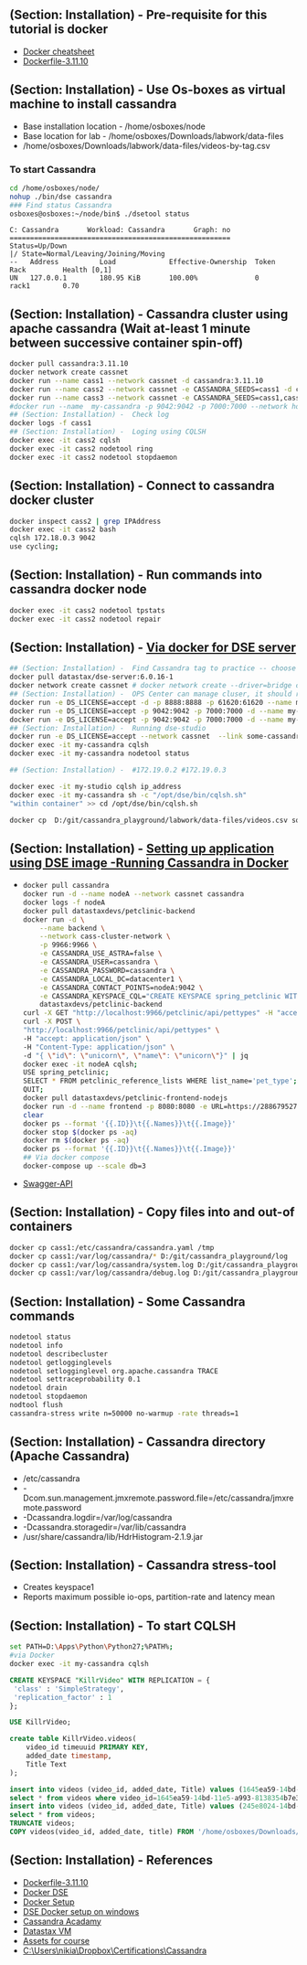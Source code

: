 ## (Section: Installation) - Pre-requisite for this tutorial is docker

* [Docker cheatsheet](https://github.com/mohanmca/MohanLearningGround/blob/master/src/main/md/Tools/docker.md)
* [Dockerfile-3.11.10](https://github.com/docker-library/cassandra/blob/master/3.11/Dockerfile)

## (Section: Installation) -  Use Os-boxes as virtual machine to install cassandra

* Base installation location - /home/osboxes/node
* Base location for lab - /home/osboxes/Downloads/labwork/data-files
* /home/osboxes/Downloads/labwork/data-files/videos-by-tag.csv

### To start Cassandra  

```bash
cd /home/osboxes/node/
nohup ./bin/dse cassandra 
### Find status Cassandra
osboxes@osboxes:~/node/bin$ ./dsetool status
```

```pre
C: Cassandra       Workload: Cassandra       Graph: no     
======================================================
Status=Up/Down
|/ State=Normal/Leaving/Joining/Moving
--   Address          Load             Effective-Ownership  Token                                        Rack         Health [0,1] 
UN   127.0.0.1        180.95 KiB       100.00%              0                                            rack1        0.70         
```

## (Section: Installation) -  Cassandra cluster using apache cassandra (Wait at-least 1 minute between successive container spin-off)

```bash
docker pull cassandra:3.11.10
docker network create cassnet
docker run --name cass1 --network cassnet -d cassandra:3.11.10
docker run --name cass2 --network cassnet -e CASSANDRA_SEEDS=cass1 -d cassandra:3.11.10
docker run --name cass3 --network cassnet -e CASSANDRA_SEEDS=cass1,cass2 -d cassandra:3.11.10
#docker run --name  my-cassandra -p 9042:9042 -p 7000:7000 --network host -d cassandra:latest 
## (Section: Installation) -  Check log
docker logs -f cass1
## (Section: Installation) -  Loging using CQLSH
docker exec -it cass2 cqlsh
docker exec -it cass2 nodetool ring
docker exec -it cass2 nodetool stopdaemon
```


## (Section: Installation) -  Connect to cassandra docker cluster

```bash
docker inspect cass2 | grep IPAddress
docker exec -it cass2 bash
cqlsh 172.18.0.3 9042
use cycling;
```

## (Section: Installation) -  Run commands into cassandra docker node

```bash
docker exec -it cass2 nodetool tpstats
docker exec -it cass2 nodetool repair
```


## (Section: Installation) -  [Via docker for DSE server](https://docs.datastax.com/en/landing_page/doc/landing_page/compatibility.html)

```bash
## (Section: Installation) -  Find Cassandra tag to practice -- choose ops-center and later dse server -- 6.0.16-1
docker pull datastax/dse-server:6.0.16-1
docker network create cassnet # docker network create --driver=bridge cassnet
## (Section: Installation) -  OPS Center can manage cluser, it should run first
docker run -e DS_LICENSE=accept -d -p 8888:8888 -p 61620:61620 --name my-opscenter --network cassnet datastax/dse-opscenter:6.1.10
docker run -e DS_LICENSE=accept -p 9042:9042 -p 7000:7000 -d --name my-cassandra --network cassnet datastax/dse-server:6.0.16-1
docker run -e DS_LICENSE=accept -p 9042:9042 -p 7000:7000 -d --name my-cassandra-2 --network -e CASSANDRA_SEEDS=my-cassandra cassnet datastax/dse-server:6.0.16-1
## (Section: Installation) -  Running dse-studio
docker run -e DS_LICENSE=accept --network cassnet  --link some-cassandra --name my-studio -d datastax/dse-studio
docker exec -it my-cassandra cqlsh
docker exec -it my-cassandra nodetool status

## (Section: Installation) -  #172.19.0.2 #172.19.0.3

docker exec -it my-studio cqlsh ip_address
docker exec -it my-cassandra sh -c "/opt/dse/bin/cqlsh.sh"
"within container" >> cd /opt/dse/bin/cqlsh.sh

docker cp  D:/git/cassandra_playground/labwork/data-files/videos.csv some-cassandra:/videos.csv
```

## (Section: Installation) -  [Setting up application using DSE image -Running Cassandra in Docker](https://www.datastax.com/learn/apache-cassandra-operations-in-kubernetes/running-a-cassandra-application-in-docker#skill-building)

* 
    ```bash
    docker pull cassandra
    docker run -d --name nodeA --network cassnet cassandra
    docker logs -f nodeA
    docker pull datastaxdevs/petclinic-backend
    docker run -d \
        --name backend \
        --network cass-cluster-network \
        -p 9966:9966 \
        -e CASSANDRA_USE_ASTRA=false \
        -e CASSANDRA_USER=cassandra \
        -e CASSANDRA_PASSWORD=cassandra \
        -e CASSANDRA_LOCAL_DC=datacenter1 \
        -e CASSANDRA_CONTACT_POINTS=nodeA:9042 \
        -e CASSANDRA_KEYSPACE_CQL="CREATE KEYSPACE spring_petclinic WITH REPLICATION = {'class':'SimpleStrategy','replication_factor':1};" \
        datastaxdevs/petclinic-backend
    curl -X GET "http://localhost:9966/petclinic/api/pettypes" -H "accept: application/json" | jq
    curl -X POST \
    "http://localhost:9966/petclinic/api/pettypes" \
    -H "accept: application/json" \
    -H "Content-Type: application/json" \
    -d "{ \"id\": \"unicorn\", \"name\": \"unicorn\"}" | jq
    docker exec -it nodeA cqlsh;
    USE spring_petclinic;
    SELECT * FROM petclinic_reference_lists WHERE list_name='pet_type';
    QUIT;
    docker pull datastaxdevs/petclinic-frontend-nodejs
    docker run -d --name frontend -p 8080:8080 -e URL=https://2886795274-9966-jago04.environments.katacoda.com datastaxdevs/petclinic-frontend-nodejs
    clear
    docker ps --format '{{.ID}}\t{{.Names}}\t{{.Image}}'
    docker stop $(docker ps -aq)
    docker rm $(docker ps -aq)
    docker ps --format '{{.ID}}\t{{.Names}}\t{{.Image}}'
    ## Via docker compose
    docker-compose up --scale db=3
    ```

* [Swagger-API](http://localhost:9966/swagger-ui/)


## (Section: Installation) -  Copy files into and out-of containers

```bash
docker cp cass1:/etc/cassandra/cassandra.yaml /tmp
docker cp cass1:/var/log/cassandra/* D:/git/cassandra_playground/log
docker cp cass1:/var/log/cassandra/system.log D:/git/cassandra_playground/log
docker cp cass1:/var/log/cassandra/debug.log D:/git/cassandra_playground/log
```

## (Section: Installation) -  Some Cassandra commands

```bash
nodetool status
nodetool info
nodetool describecluster
nodetool getlogginglevels
nodetool setlogginglevel org.apache.cassandra TRACE
nodetool settraceprobability 0.1
nodetool drain
nodetool stopdaemon
nodtool flush
cassandra-stress write n=50000 no-warmup -rate threads=1
```

## (Section: Installation) -  Cassandra directory (Apache Cassandra)

* /etc/cassandra
* -Dcom.sun.management.jmxremote.password.file=/etc/cassandra/jmxremote.password
* -Dcassandra.logdir=/var/log/cassandra
* -Dcassandra.storagedir=/var/lib/cassandra
* /usr/share/cassandra/lib/HdrHistogram-2.1.9.jar

## (Section: Installation) -  Cassandra stress-tool

* Creates keyspace1
* Reports maximum possible io-ops, partition-rate and latency mean

## (Section: Installation) -  To start CQLSH

```bash
set PATH=D:\Apps\Python\Python27;%PATH%;
#via Docker
docker exec -it my-cassandra cqlsh
```

```sql
CREATE KEYSPACE "KillrVideo" WITH REPLICATION = { 
 'class' : 'SimpleStrategy', 
 'replication_factor' : 1
};

USE KillrVideo;

create table KillrVideo.videos(
    video_id timeuuid PRIMARY KEY,
    added_date timestamp,
    Title Text
);

insert into videos (video_id, added_date, Title) values (1645ea59-14bd-11e5-a993-8138354b7e31, '2014-01-29', 'Cassandra History');
select * from videos where video_id=1645ea59-14bd-11e5-a993-8138354b7e31;
insert into videos (video_id, added_date, Title) values (245e8024-14bd-11e5-9743-8238356b7e32, '2012-04-03', 'Cassandra & SSDs');
select * from videos;
TRUNCATE videos;
COPY videos(video_id, added_date, title) FROM '/home/osboxes/Downloads/labwork/data-files/videos.csv' WITH HEADER=TRUE;
```

## (Section: Installation) -  References
* [Dockerfile-3.11.10](https://github.com/docker-library/cassandra/blob/master/3.11/Dockerfile)
* [Docker DSE](https://docs.datastax.com/en/docker/doc/docker/docker67/dockerDSE.html)
* [Docker Setup](https://docs.datastax.com/en/docker/doc/docker/docker68/dockerReadme.html)
* [DSE Docker setup on windows](https://www.datastax.com/blog/running-dse-microsoft-windows-using-docker)
* [Cassandra Acadamy](https://academy.datastax.com/units/2012-quick-wins-dse-foundations-apache-cassandra?resource=ds201-datastax-enterprise-6-foundations-of-apache-cassandra)
* [Datastax VM](https://s3.amazonaws.com/datastaxtraining/VM/DS201-VM-6.0.ova)
* [Assets for course](https://academy.datastax.com/resources/ds201-datastax-enterprise-6-foundations-of-apache-cassandra)
* [C:\Users\nikia\Dropbox\Certifications\Cassandra](https://academy.datastax.com/#/online-courses/6167eee3-0575-4d88-9f80-f2270587ce23)